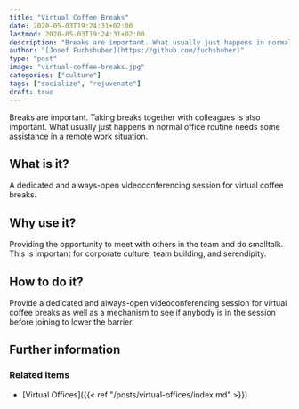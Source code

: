 ```yaml
---
title: "Virtual Coffee Breaks"
date: 2020-05-03T19:24:31+02:00
lastmod: 2020-05-03T19:24:31+02:00
description: "Breaks are important. What usually just happens in normal office routine needs some assistance in a remote work situation."
author: "[Josef Fuchshuber](https://github.com/fuchshuber)"
type: "post"
image: "virtual-coffee-breaks.jpg"
categories: ["culture"]
tags: ["socialize", "rejuvenate"]
draft: true
---
```


Breaks are important. Taking breaks together with colleagues is also important. What usually just happens in normal office routine needs some assistance in a remote work situation.

<!--more-->

## What is it?

A dedicated and always-open videoconferencing session for virtual coffee breaks.

## Why use it?

Providing the opportunity to meet with others in the team and do smalltalk. This is important for corporate culture, team building, and serendipity.

## How to do it?

Provide a dedicated and always-open videoconferencing session for virtual coffee breaks as well as a mechanism to see if anybody is in the session before joining to lower the barrier.

## Further information

### Related items

* [Virtual Offices]({{< ref "/posts/virtual-offices/index.md" >}})
